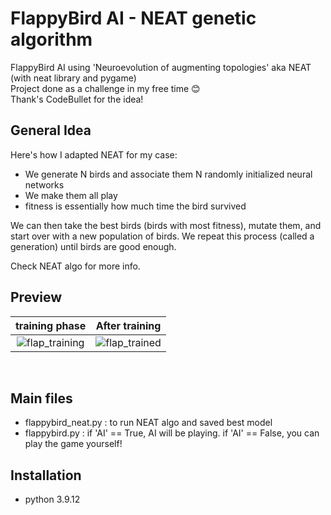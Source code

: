# FlappyBird AI - NEAT genetic algorithm 
FlappyBird AI using 'Neuroevolution of augmenting topologies' aka NEAT (with neat library and pygame) <br/> 
Project done as a challenge in my free time :blush: <br/> 
Thank's CodeBullet for the idea! 

## General Idea 

Here's how I adapted NEAT for my case:

- We generate N birds and associate them N randomly initialized neural networks 
- We make them all play 
- fitness is essentially how much time the bird survived

We can then take the best birds (birds with most fitness), mutate them, and start over with a new population of birds.
We repeat this process (called a generation) until birds are good enough.

Check NEAT algo for more info.

## Preview 
**training phase**             |  **After training**
:-------------------------:|:-------------------------:
![flap_training](https://user-images.githubusercontent.com/62900180/188199607-8eb74cd4-dc56-4ad5-988e-9757f5c2bc22.gif)| ![flap_trained](https://user-images.githubusercontent.com/62900180/188199583-87ab7b9d-f616-4a99-99f3-cf91bced2172.gif)

<br/>


## Main files
- flappybird_neat.py : to run NEAT algo and saved best model 
- flappybird.py : if 'AI' == True, AI will be playing. if 'AI' == False, you can play the game yourself! 

## Installation 
- python 3.9.12
